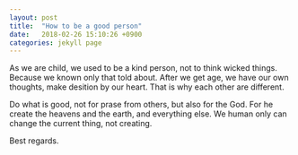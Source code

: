 ```yaml
---
layout: post
title:  "How to be a good person"
date:   2018-02-26 15:10:26 +0900
categories: jekyll page
---
```

As we are child, we used to be a kind person, not to think wicked things. Because we known only that told about.
After we get age, we have our own thoughts, make desition by our heart. That is why each other are different.

Do what is good, not for prase from others, but also for the God. For he create the heavens and the earth, and everything else.
We human only can change the current thing, not creating.

Best regards.
